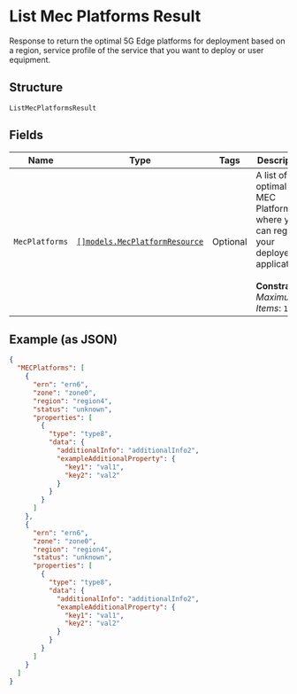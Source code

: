 
# List Mec Platforms Result

Response to return the optimal 5G Edge platforms for deployment based on a region, service profile of the service that you want to deploy or user equipment.

## Structure

`ListMecPlatformsResult`

## Fields

| Name | Type | Tags | Description |
|  --- | --- | --- | --- |
| `MecPlatforms` | [`[]models.MecPlatformResource`](../../doc/models/mec-platform-resource.md) | Optional | A list of optimal MEC Platforms where you can register your deployed application.<br><br>**Constraints**: *Maximum Items*: `100` |

## Example (as JSON)

```json
{
  "MECPlatforms": [
    {
      "ern": "ern6",
      "zone": "zone0",
      "region": "region4",
      "status": "unknown",
      "properties": [
        {
          "type": "type8",
          "data": {
            "additionalInfo": "additionalInfo2",
            "exampleAdditionalProperty": {
              "key1": "val1",
              "key2": "val2"
            }
          }
        }
      ]
    },
    {
      "ern": "ern6",
      "zone": "zone0",
      "region": "region4",
      "status": "unknown",
      "properties": [
        {
          "type": "type8",
          "data": {
            "additionalInfo": "additionalInfo2",
            "exampleAdditionalProperty": {
              "key1": "val1",
              "key2": "val2"
            }
          }
        }
      ]
    }
  ]
}
```

